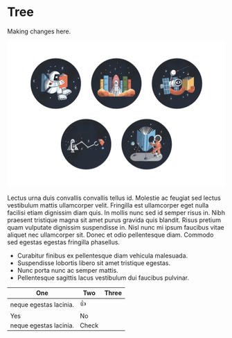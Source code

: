 # Tree

Making changes here.

![](../.gitbook/assets/Literati+2.jpeg)

Lectus urna duis convallis convallis tellus id. Molestie ac feugiat sed lectus vestibulum mattis ullamcorper velit. Fringilla est ullamcorper eget nulla facilisi etiam dignissim diam quis. In mollis nunc sed id semper risus in. Nibh praesent tristique magna sit amet purus gravida quis blandit. Risus pretium quam vulputate dignissim suspendisse in. Nisl nunc mi ipsum faucibus vitae aliquet nec ullamcorper sit. Donec et odio pellentesque diam. Commodo sed egestas egestas fringilla phasellus.

* Curabitur finibus ex pellentesque diam vehicula malesuada.
* Suspendisse lobortis libero sit amet tristique egestas.
* Nunc porta nunc ac semper mattis.
* Pellentesque sagittis lacus vestibulum dui faucibus pulvinar.

| One                    | Two        | Three |
| ---------------------- | ---------- | ----- |
| neque egestas lacinia. | :thumbsup: |       |
| Yes                    | No         |       |
| neque egestas lacinia. | Check      |       |

